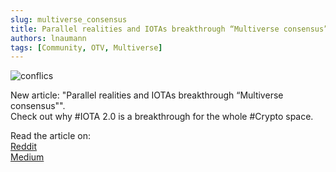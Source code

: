 ```yaml
---
slug: multiverse_consensus
title: Parallel realities and IOTAs breakthrough “Multiverse consensus”
authors: lnaumann
tags: [Community, OTV, Multiverse]
---
```


![conflics](https://miro.medium.com/max/1400/1*uaihe82n_l6vkHMz-gMl4A.gif)

New article: "Parallel realities and IOTAs breakthrough “Multiverse consensus"".  
Check out why #IOTA 2.0 is a breakthrough for the whole #Crypto space.

Read the article on:  
[Reddit](https://t.co/aN3IcKaTWg?amp=1)  
[Medium](https://medium.com/@linus.naumann/parallel-realities-and-iotas-multiverse-consensus-bcfbf3b12aad)
